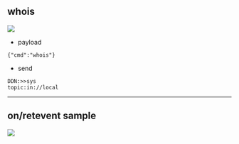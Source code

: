 ## whois 
[![](https://i.imgur.com/0eLJLK5.png)](https://run.ypcloud.com)

* payload 
```
{"cmd":"whois"}
```

* send
```
DDN:>>sys
topic:in://local
```

---

## on/retevent sample
[![](https://i.imgur.com/XG7f5sT.png)](https://run.ypcloud.com)
